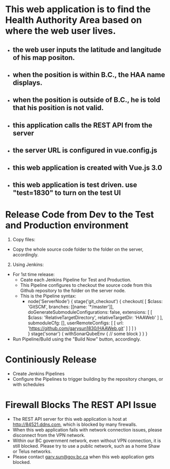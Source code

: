 # This web application is to find the Health Authority Area based on where the web user lives.
- ## the web user inputs the latitude and langitude of his map positon. 
- ## when the position is within B.C., the HAA name displays.
- ## when the position is outside of B.C., he is told that his position is not valid.
- ## this application calls the REST API from the server 
- ## the server URL is configured in vue.config.js
- ## this web application is created with Vue.js 3.0 
- ## this web application is test driven. use "test=1830" to turn on the test UI
# Release Code from Dev to the Test and Production environment
1. Copy files:
  - Copy the whole source code folder to the folder on the server, accordingly.
2. Using Jenkins:
  - For 1st time release:
    - Ceate each Jenkins Pipeline for Test and Production.
    - This Pipeline configures to checkout the source code from this Github repository to the folder on the server node.
    - This is the Pipeline syntax:
      - node('ServerNode') {
      stage('git_checkout') {
        checkout(
          [
            $class: 'GitSCM', 
            branches: [[name: '*/master']], 
            doGenerateSubmoduleConfigurations: false, 
            extensions: [
              [
                $class: 'RelativeTargetDirectory', 
                relativeTargetDir: 'HAAWeb'
              ]
            ], 
            submoduleCfg: [], 
            userRemoteConfigs: [
              [
                url: 'https://github.com/garysun1830/HAAWeb.git'
              ]
            ]
          ]
        )		
      }
      stage('sonar') {
          withSonarQubeEnv {
      // some block
          }
      }
    }
  - Run Pipeline/Build using the "Build Now" button, accordingly.
# Continiously Release  
  - Create Jenkins Pipelines
  - Configure the Pipelines to trigger building by the repository changes, or with schedules
# Firewall Blocks The REST API Issue
  - The REST API server for this web application is host at http://84521.ddns.com, which is blocked by many firewalls.
  - When this web application fails with network connection issues, please disconnect from the VPN network.
  - Within our BC government network, even without VPN connection, it is still blocked. Please try to use a public network, such as a home Shaw or Telus networks.
  - Please contact gary.sun@gov.bc.ca when this web application gets blocked.
